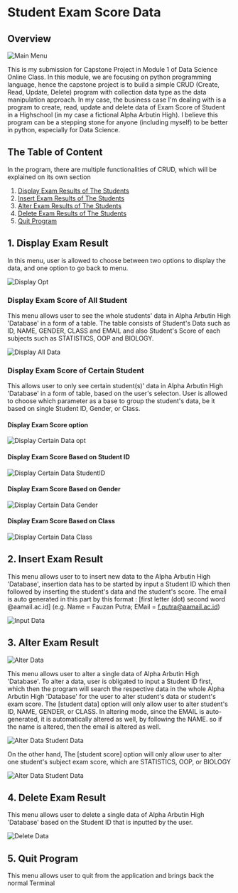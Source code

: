 # Student Exam Score Data
## Overview

![Main Menu](pix/main_menu.png)

This is my submission for Capstone Project in Module 1 of Data Science Online Class. In this module, we are focusing on python programming language, hence the capstone project is to build a simple CRUD (Create, Read, Update, Delete) program with collection data type as the data manipulation approach. In my case, the business case I'm dealing with is a program to create, read, update and delete data of Exam Score of Student in a Highschool (in my case a fictional Alpha Arbutin High). I believe this program can be a stepping stone for anyone (including myself) to be better in python, especially for Data Science.

## The Table of Content
In the program, there are multiple functionalities of CRUD, which will be explained on its own section
1. [Display Exam Results of The Students](#1-display-exam-result)
2. [Insert Exam Results of The Students](#2-insert-exam-result)
3. [Alter Exam Results of The Students](#3-alter-exam-result)
4. [Delete Exam Results of The Students](#4-delete-exam-result)
5. [Quit Program](#5-quit-program)

## 1. Display Exam Result
In this menu, user is allowed to choose between two options to display the data, and one option to go back to menu.

![Display Opt](pix/display_opt.png)

### Display Exam Score of All Student
This menu allows user to see the whole students' data in Alpha Arbutin High 'Database' in a form of a table. The table consists of Student's Data such as ID, NAME, GENDER, CLASS and EMAIL and also Student's Score of each subjects such as STATISTICS, OOP and BIOLOGY.

![Display All Data](pix/display_all.png)

### Display Exam Score of Certain Student
This allows user to only see certain student(s)' data in Alpha Arbutin High 'Database' in a form of table, based on the user's selecton. User is allowed to choose which parameter as a base to group the student's data, be it based on single Student ID, Gender, or Class.

#### Display Exam Score option

![Display Certain Data opt](pix/display_certain.png)

#### Display Exam Score Based on Student ID

![Display Certain Data StudentID](pix/display_studentID.png)

#### Display Exam Score Based on Gender

![Display Certain Data Gender](pix/display_gender.png)

#### Display Exam Score Based on Class

![Display Certain Data Class](pix/display_class.png)

## 2. Insert Exam Result
This menu allows user to to insert new data to the Alpha Arbutin High 'Database', insertion data has to be started by input a Student ID which then followed by inserting the student's data and the student's score. The email is auto generated in this part by this format : [first letter (dot) second word @aamail.ac.id] (e.g. Name = Fauzan Putra; EMail = f.putra@aamail.ac.id)

![Input Data](pix/input_data.png)

## 3. Alter Exam Result

![Alter Data](pix/alter_data.png)

This menu allows user to alter a single data of Alpha Arbutin High 'Database'. To alter a data, user is obligated to input a Student ID first, which then the program will search the respective data in the whole Alpha Arbutin High 'Database' for the user to alter student's data or student's exam score. The [student data] option will only allow user to alter student's ID, NAME, GENDER, or CLASS. In altering mode, since the EMAIL is auto-generated, it is automatically altered as well, by following the NAME. so if the name is altered, then the email is altered as well.

![Alter Data Student Data](pix/alter_studData.png)

On the other hand, The [student score] option will only allow user to alter one student's subject exam score, which are STATISTICS, OOP, or BIOLOGY

![Alter Data Student Data](pix/alter_studScore.png)

## 4. Delete Exam Result
This menu allows user to delete a single data of Alpha Arbutin High 'Database' based on the Student ID that is inputted by the user.

![Delete Data](pix/delete_data.png)

## 5. Quit Program
This menu allows user to quit from the application and brings back the normal Terminal
